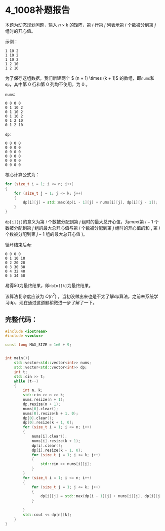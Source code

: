 # 4_1008补题报告

本题为动态规划问题，输入 $n \times k$ 的矩阵，第 $i$ 行第 $j$ 列表示第 $i$ 个数被分到第 $j$ 组时的开心值。

示例：

```
1 10 2
1 10 2
1 10 2
1 2 10
1 2 10
```

为了保存这组数据，我们新建两个 $ (n + 1) \times (k + 1)$ 的数组，即`nums`和`dp`，其中第 $0$ 行和第 $0$ 列均不使用，为 $0$ 。

`nums`:
```
0 0 0 0
0 1 10 2
0 1 10 2
0 1 10 2
0 1 2 10
0 1 2 10
```

`dp`:
```
0 0 0 0
0 0 0 0
0 0 0 0
0 0 0 0
0 0 0 0
0 0 0 0
```

核心计算公式为：
```cpp
for (size_t i = 1; i <= n; i++)
{
    for (size_t j = 1; j <= k; j++)
    {
        dp[i][j] = std::max(dp[i - 1][j] + nums[i][j], dp[i][j - 1]);
    }
}
```

`dp[i][j]`的意义为第 $i$ 个数被分配到第 $j$ 组时的最大总开心值，为$max$(第 $i - 1$ 个数被分配到第 $j$ 组的最大总开心值与第 $i$ 个数被分配到第 $j$ 组时的开心值的和 $,$ 第 $i$ 个数被分配到第 $j - 1$ 组的最大总开心值 )。

循环结束后`dp`:
```
0 0 0 0
0 1 10 10
0 2 20 20
0 3 30 30
0 4 32 40
0 5 34 50
```

易得$50$为最终结果，即`dp[n][k]`为最终结果。

该算法复杂度应该为 $O(n^2)$ ，当初没做出来也是不太了解dp算法，之前未系统学习dp，现在通过这道题稍微进一步了解了一下。

## 完整代码：

```cpp
#include <iostream>
#include <vector>

const long MAX_SIZE = 1e6 + 9;


int main(){
    std::vector<std::vector<int>> nums;
    std::vector<std::vector<int>> dp;
    int t;
    std::cin >> t;
    while (t--)
    {
        int n, k;
        std::cin >> n >> k;
        nums.resize(n + 1);
        dp.resize(n + 1);
        nums[0].clear();
        nums[0].resize(k + 1, 0);
        dp[0].clear();
        dp[0].resize(k + 1, 0);
        for (size_t i = 1; i <= n; i++)
        {
            nums[i].clear();
            nums[i].resize(k + 1);
            dp[i].clear();
            dp[i].resize(k + 1, 0);
            for (size_t j = 1; j <= k; j++)
            {
                std::cin >> nums[i][j];
            }
        }
        for (size_t i = 1; i <= n; i++)
        {
            for (size_t j = 1; j <= k; j++)
            {
                dp[i][j] = std::max(dp[i - 1][j] + nums[i][j], dp[i][j - 1]);
            }
            
        }
        std::cout << dp[n][k];
    }
}
```